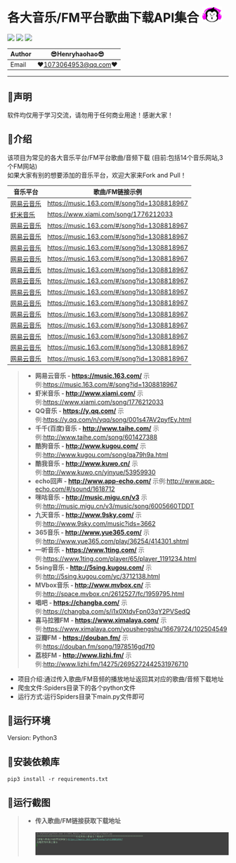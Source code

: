 各大音乐/FM平台歌曲下载API集合 ![enter image description here](Pic/logo_small.png)
===========================
![](https://img.shields.io/badge/Python-3.6.3-green.svg) ![](https://img.shields.io/badge/requests-2.18.4-green.svg) ![](https://img.shields.io/badge/PyExecJS-1.5.1-green.svg) 

|Author|:sunglasses:Henryhaohao:sunglasses:|
|---|---
|Email|:hearts:1073064953@qq.com:hearts:

    
****
## :dolphin:声明
软件均仅用于学习交流，请勿用于任何商业用途！感谢大家！
## :dolphin:介绍
该项目为常见的各大音乐平台/FM平台歌曲/音频下载 (目前:包括14个音乐网站,3个FM网站)  
如果大家有别的想要添加的音乐平台，欢迎大家来Fork and Pull！  

|音乐平台|歌曲/FM链接示例|
|----|-----|
|[网易云音乐](https://music.163.com/)|https://music.163.com/#/song?id=1308818967|
|[虾米音乐](http://www.xiami.com/)|https://www.xiami.com/song/1776212033|
|[网易云音乐](https://music.163.com/)|https://music.163.com/#/song?id=1308818967|
|[网易云音乐](https://music.163.com/)|https://music.163.com/#/song?id=1308818967|
|[网易云音乐](https://music.163.com/)|https://music.163.com/#/song?id=1308818967|
|[网易云音乐](https://music.163.com/)|https://music.163.com/#/song?id=1308818967|
|[网易云音乐](https://music.163.com/)|https://music.163.com/#/song?id=1308818967|
|[网易云音乐](https://music.163.com/)|https://music.163.com/#/song?id=1308818967|
|[网易云音乐](https://music.163.com/)|https://music.163.com/#/song?id=1308818967|
|[网易云音乐](https://music.163.com/)|https://music.163.com/#/song?id=1308818967|
|[网易云音乐](https://music.163.com/)|https://music.163.com/#/song?id=1308818967|
|[网易云音乐](https://music.163.com/)|https://music.163.com/#/song?id=1308818967|
|[网易云音乐](https://music.163.com/)|https://music.163.com/#/song?id=1308818967|
|[网易云音乐](https://music.163.com/)|https://music.163.com/#/song?id=1308818967|
|[网易云音乐](https://music.163.com/)|https://music.163.com/#/song?id=1308818967|

> - **网易云音乐 - https://music.163.com/**    示例:https://music.163.com/#/song?id=1308818967
> - **虾米音乐 - http://www.xiami.com/**    示例:https://www.xiami.com/song/1776212033
> - **QQ音乐 - https://y.qq.com/**    示例:https://y.qq.com/n/yqq/song/001s47AV2pyfEy.html
> - **千千(百度)音乐 - http://www.taihe.com/**    示例:http://www.taihe.com/song/601427388
> - **酷狗音乐 - http://www.kugou.com/**    示例:http://www.kugou.com/song/qa79h9a.html
> - **酷我音乐 - http://www.kuwo.cn/**    示例:http://www.kuwo.cn/yinyue/53959930
> - **echo回声 - http://www.app-echo.com/**    示例:http://www.app-echo.com/#/sound/1618712
> - **咪咕音乐 - http://music.migu.cn/v3**    示例:http://music.migu.cn/v3/music/song/6005660TDDT
> - **九天音乐 - http://www.9sky.com/**    示例:http://www.9sky.com/music?ids=3662
> - **365音乐 - http://www.yue365.com/**    示例:http://www.yue365.com/play/36254/414301.shtml
> - **一听音乐 - https://www.1ting.com/**    示例:https://www.1ting.com/player/65/player_1191234.html
> - **5sing音乐 - http://5sing.kugou.com/**    示例:http://5sing.kugou.com/yc/3712138.html
> - **MVbox音乐 - http://www.mvbox.cn/**    示例:http://space.mvbox.cn/2612527/fc/1959795.html
> - **唱吧 - https://changba.com/**    示例:https://changba.com/s/i1x0XtdvFpn03qY2PVSedQ
> - **喜马拉雅FM - https://www.ximalaya.com/**    示例:https://www.ximalaya.com/youshengshu/16679724/102504549
> - **豆瓣FM - https://douban.fm/**    示例:https://douban.fm/song/1978516gd7f0
> - **荔枝FM - http://www.lizhi.fm/**    示例:http://www.lizhi.fm/14275/2695272442531976710
- 项目介绍:通过传入歌曲/FM音频的播放地址返回其对应的歌曲/音频下载地址
- 爬虫文件:Spiders目录下的各个python文件
- 运行方式:运行Spiders目录下main.py文件即可
## :dolphin:运行环境
Version: Python3
## :dolphin:安装依赖库
```
pip3 install -r requirements.txt
```
## :dolphin:运行截图
> - **传入歌曲/FM链接获取下载地址**<br><br>
![enter image description here](Pic/run.gif)





